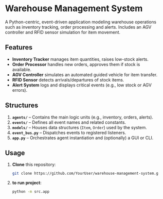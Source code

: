 # Warehouse Management System

A Python-centric, event-driven application modeling warehouse operations such as inventory tracking, order processing and alerts. Includes an AGV controller and RFID sensor simulation for item movement.

## Features
- **Inventory Tracker** manages item quantities, raises low-stock alerts.
- **Order Processor** handles new orders, approves them if stock is available.
- **AGV Controller** simulates an automated guided vehicle for item transfer.
- **RFID Sensor** detects arrivals/departures of stock items.
- **Alert System** logs and displays critical events (e.g., low stock or AGV errors).

## Structures 
1. **`agents/`** – Contains the main logic units (e.g., inventory, orders, alerts).
2. **`events/`** – Defines all event names and related constants.
3. **`models/`** – Houses data structures (`Item`, `Order`) used by the system.
4. **`event_bus.py`** – Dispatches events to registered listeners.
5. **`app.py`** – Orchestrates agent instantiation and (optionally) a GUI or CLI.

## Usage
1. **Clone** this repository:
   ```bash
   git clone https://github.com/YourUser/warehouse-management-system.git

2. **to run project**:  
   ```bash
   python -m src.app

